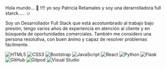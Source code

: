 Hola mundo... 👋  !!!! yo soy Patricia Retamales y soy una derarrolladora full starck..... ☺️

Soy un Desarrollador Full Stack que está acostumbrado al trabajo bajo presión, tengo varios años de experiencia en atención al cliente y en búsqueda de oportunidades comerciales. También me considero una persona resolutiva, con buen ánimo y capaz de resolver problemas fácilmente.

![HTML5](https://img.shields.io/badge/html5-%23E34F26.svg?style=for-the-badge&logo=html5&logoColor=white)
![CSS3](https://img.shields.io/badge/css3-%231572B6.svg?style=for-the-badge&logo=css3&logoColor=white) 
![Bootstrap](https://img.shields.io/badge/bootstrap-%23563D7C.svg?style=for-the-badge&logo=bootstrap&logoColor=white)
![JavaScript](https://img.shields.io/badge/javascript-%23323330.svg?style=for-the-badge&logo=javascript&logoColor=%23F7DF1E)
![React](https://img.shields.io/badge/react-%2320232a.svg?style=for-the-badge&logo=react&logoColor=%2361DAFB)
![Python](https://img.shields.io/badge/python-3670A0?style=for-the-badge&logo=python&logoColor=ffdd54)
![Flask](https://img.shields.io/badge/flask-%23000.svg?style=for-the-badge&logo=flask&logoColor=white)
![GitHub](https://img.shields.io/badge/github-%23121011.svg?style=for-the-badge&logo=github&logoColor=white)
![Gitpod](https://img.shields.io/badge/gitpod-f06611.svg?style=for-the-badge&logo=gitpod&logoColor=white)
![Visual Studio](https://img.shields.io/badge/Visual%20Studio-5C2D91.svg?style=for-the-badge&logo=visual-studio&logoColor=white)
